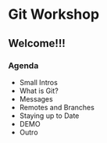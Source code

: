 # Git Workshop
## Welcome!!!

### Agenda
- Small Intros
- What is Git?
- Messages
- Remotes and Branches
- Staying up to Date
- DEMO
- Outro


